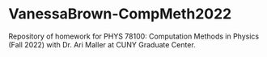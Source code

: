 # VanessaBrown-CompMeth2022

Repository of homework for PHYS 78100: Computation Methods in Physics (Fall 2022) with Dr. Ari Maller at CUNY Graduate Center.
